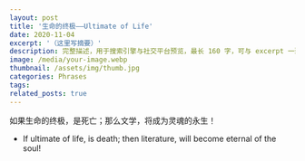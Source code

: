 ```yaml
---
layout: post
title: '生命的终极——Ultimate of Life'
date: 2020-11-04
excerpt: '（这里写摘要）'
description: 完整描述，用于搜索引擎与社交平台预览，最长 160 字，可与 excerpt 一致
image: /media/your-image.webp
thumbnail: /assets/img/thumb.jpg
categories: Phrases
tags: 
related_posts: true
---
```


如果生命的终极，是死亡；那么文学，将成为灵魂的永生！

- If ultimate of life, is death; then literature, will become eternal of the soul!